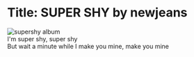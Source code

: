 # Title: SUPER SHY by newjeans  
![supershy album](./supershy)  
I'm super shy, super shy  
But wait a minute while I make you mine, make you mine  
